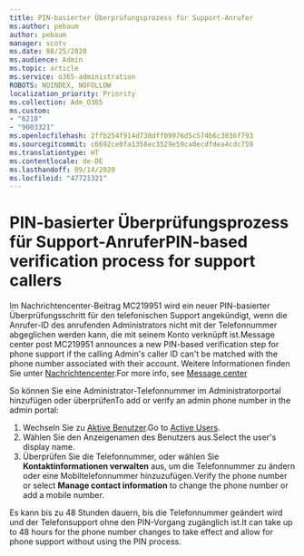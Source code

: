 ```yaml
---
title: PIN-basierter Überprüfungsprozess für Support-Anrufer
ms.author: pebaum
author: pebaum
manager: scotv
ms.date: 08/25/2020
ms.audience: Admin
ms.topic: article
ms.service: o365-administration
ROBOTS: NOINDEX, NOFOLLOW
localization_priority: Priority
ms.collection: Adm_O365
ms.custom:
- "6218"
- "9003321"
ms.openlocfilehash: 2ffb254f914d738dff09976d5c574b6c3036f793
ms.sourcegitcommit: c6692ce0fa1358ec3529e59ca0ecdfdea4cdc759
ms.translationtype: HT
ms.contentlocale: de-DE
ms.lasthandoff: 09/14/2020
ms.locfileid: "47721321"
---
```

# <a name="pin-based-verification-process-for-support-callers"></a><span data-ttu-id="5810b-102">PIN-basierter Überprüfungsprozess für Support-Anrufer</span><span class="sxs-lookup"><span data-stu-id="5810b-102">PIN-based verification process for support callers</span></span>

<span data-ttu-id="5810b-103">Im Nachrichtencenter-Beitrag MC219951 wird ein neuer PIN-basierter Überprüfungsschritt für den telefonischen Support angekündigt, wenn die Anrufer-ID des anrufenden Administrators nicht mit der Telefonnummer abgeglichen werden kann, die mit seinem Konto verknüpft ist.</span><span class="sxs-lookup"><span data-stu-id="5810b-103">Message center post MC219951 announces a new PIN-based verification step for phone support if the calling Admin's caller ID can't be matched with the phone number associated with their account.</span></span> <span data-ttu-id="5810b-104">Weitere Informationen finden Sie unter [Nachrichtencenter](https://admin.microsoft.com/AdminPortal/Home#/MessageCenter).</span><span class="sxs-lookup"><span data-stu-id="5810b-104">For more info, see [Message center](https://admin.microsoft.com/AdminPortal/Home#/MessageCenter)</span></span> 

<span data-ttu-id="5810b-105">So können Sie eine Administrator-Telefonnummer im Administratorportal hinzufügen oder überprüfen</span><span class="sxs-lookup"><span data-stu-id="5810b-105">To add or verify an admin phone number in the admin portal:</span></span>  

1. <span data-ttu-id="5810b-106">Wechseln Sie zu [Aktive Benutzer](https://admin.microsoft.com/AdminPortal/Home#/users).</span><span class="sxs-lookup"><span data-stu-id="5810b-106">Go to [Active Users](https://admin.microsoft.com/AdminPortal/Home#/users).</span></span>
2. <span data-ttu-id="5810b-107">Wählen Sie den Anzeigenamen des Benutzers aus.</span><span class="sxs-lookup"><span data-stu-id="5810b-107">Select the user's display name.</span></span>
3. <span data-ttu-id="5810b-108">Überprüfen Sie die Telefonnummer, oder wählen Sie **Kontaktinformationen verwalten** aus, um die Telefonnummer zu ändern oder eine Mobiltelefonnummer hinzuzufügen.</span><span class="sxs-lookup"><span data-stu-id="5810b-108">Verify the phone number or select **Manage contact information** to change the phone number or add a mobile number.</span></span>     

<span data-ttu-id="5810b-109">Es kann bis zu 48 Stunden dauern, bis die Telefonnummer geändert wird und der Telefonsupport ohne den PIN-Vorgang zugänglich ist.</span><span class="sxs-lookup"><span data-stu-id="5810b-109">It can take up to 48 hours for the phone number changes to take effect and allow for phone support without using the PIN process.</span></span>